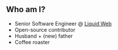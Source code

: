 ## Who am I?

* Senior Software Engineer @ [Liquid Web](https://www.liquidweb.com)
* Open-source contributor
* Husband + (new) father
* Coffee roaster
